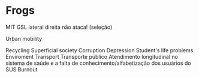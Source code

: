 # Frogs
MIT GSL lateral direita não ataca! (seleção)


Urban mobility

Recycling 
Superficial society
Corruption
Depression
Student's life problems
Enviroment
Transport
Transporte público
Atendimento longitudinal no sistema de saúde e a falta de conhecimento/alfabetização dos usuários do SUS
Burnout
